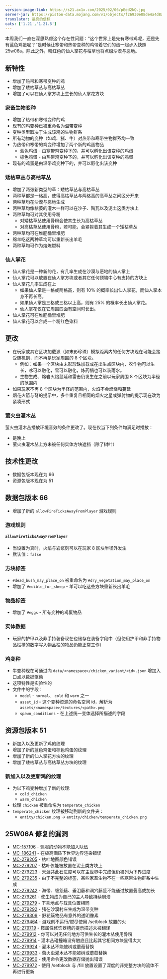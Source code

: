 ```yaml
---
version-image-link: https://s21.ax1x.com/2025/02/06/pEed2kQ.jpg
server-jar: https://piston-data.mojang.com/v1/objects/f26930e08de4a4d8a0c6b6492b97bb51e63a369d/server.jar
translator: 最亮的信标
cats: ['1.21','1.21.5']
---
```

本周我们一直在深思熟虑这个存在性问题：“这个世界上是先有寒带鸡呢，还是先有蓝色鸡蛋呢？”是时候让寒带和热带变种的鸡带着它们的蛋一起步入快照 25w06a。除此之外，粉红色的仙人掌花与枯草也将点缀沙漠与恶地。

## 新特性

- 增加了热带和寒带变种的鸡
- 增加了矮枯草丛与高枯草丛
- 增加了可以在仙人掌方块上生长的仙人掌花方块

### 家畜生物变种

- 增加了热带和寒带变种的鸡
- 现有的鸡变种已被重命名为温带变种
- 变种类型取决于生成该鸡的生物群系
- 所有动物的变种（如鸡、猪、牛）对热带和寒带生物群系均一致
- 为热带和寒带的鸡变种增加了两个新的鸡蛋物品
  - 蓝色鸡蛋 - 由寒带鸡变种下的，并可以孵化出该变种的鸡蛋
  - 棕色鸡蛋 - 由热带鸡变种下的，并可以孵化出该变种的鸡蛋
- 现有的鸡蛋是由温带鸡变种下的，并可以孵化出该变种

### 矮枯草丛与高枯草丛

- 增加了两张新类型的草：矮枯草丛与高枯草丛
- 两种草都是一格高，使得高枯草丛与两格高的高草丛之间区分开来
- 两种草均在沙漠与恶地生成
- 两种草均像枯萎的灌木一样可以在沙子、陶瓦以及泥土这类方块上
- 两种草均可对其使用骨粉
  - 对矮枯草丛使用骨粉会使其生长为高枯草丛
  - 对高枯草丛使用骨粉，若可能，会紧挨着其生成一个矮枯草丛
- 两种草均可在堆肥桶里堆肥
- 绵羊吃这两种草均可以重新长出羊毛
- 两种草均可作为熔炼燃料

### 仙人掌花

- 仙人掌花是一种新的花，有几率生成在沙漠与恶地的仙人掌上
- 仙人掌花可以放置在仙人掌方块或者其它任何顶端中心有支持的方块上
- 仙人掌花几率生成在上
  - 如果仙人掌是一格或两格高，则有 10% 的概率长出仙人掌花，而仙人掌本身不再长高。 
  - 如果仙人掌是三格或三格以上高，则有 25% 的概率长出仙人掌花。
  - 仙人掌花仅在它周围四面有空间时长出。
- 仙人掌花可在堆肥桶里堆肥
- 仙人掌花可以合成一个粉红色染料

## 更改

- 在玩家或其它区块加载源（如末影珍珠）模拟距离内的任何方块现在可能会接受随机刻，而不再是玩家周围的 8 个区块。
  - 例如：如果一个区块由末影珍珠加载或在出生点区块内，农作物可以生长，冰可以融化，雪可以融化，炼药锅也可以装雨水。
  - 生物生成、熔岩火焰蔓延和雷击仍发生在之前以玩家周围 8 个区块为半径的范围内
- 如果玩家不再 8 个区块为半径的范围内，火焰不会燃烧和蔓延
- 烟花火箭与弩的提示中，多个重复且相同的烟火之星或弹射物的提示现在改为紧凑形式

### 萤火虫灌木丛

萤火虫灌木丛播放环境音效的条件更改了。现在仅当下列条件均满足时播放：

- 是晚上
- 萤火虫灌木丛上方未被任何实体方块遮挡（除了树叶）

## 技术性更改

- 数据包版本现在为 66
- 资源包版本现在为 51

## 数据包版本 66

- 增加了新的 `allowFireTicksAwayFromPlayer` 游戏规则

### 游戏规则

#### `allowFireTicksAwayFromPlayer`

- 当设置为真时，火焰与岩浆刻可以在玩家 8 区块半径外发生
- 默认值：`false`

### 方块标签

- `#dead_bush_may_place_on` 被重命名为 `#dry_vegetation_may_place_on`
- 增加了 `#edible_for_sheep` - 羊可以吃这些方块重新长出羊毛

### 物品标签

- 增加了 `#eggs` - 所有变种的鸡蛋物品

### 实体数据

- 玩家的护甲以及非手持装备现在也储存在装备字段中（但使用护甲和非手持物品栏槽的数字写入物品栏的物品仍能正常工作）

### 鸡变种

- 牛变种现在可通过向 `data/<namespace>/chicken_variant/<id>.json` 增加入口点以数据驱动
- 这项特性是实验性的
- 文件中的字段：
    - `model` - `normal`、 `cold` 和 `warm` 之一
    - `asset_id` - 这个变种资源的命名空间 id，解析为 `assets/<namespace>/textures/<path>.png`
    - `spawn_conditions` - 在上述统一变体选择所描述的字段


## 资源包版本 51

- 新加入以及更新了鸡的纹理
- 增加了新的蓝色鸡蛋和棕色鸡蛋的纹理
- 增加了新的仙人掌花方块的纹理
- 增加了矮枯草丛与高枯草丛方块的纹理

### 新加入以及更新鸡的纹理

- 为以下鸡变种增加了新的纹理:
  - `cold_chicken`
  - `warm_chicken`
- 纹理 `chicken` 被重命名为 `temperate_chicken`
- `temperate_chicken` 纹理被移动到新的文件夹：
  - `entity/chicken.png` -> `entity/chicken/temperate_chicken.png`



## 25W06A 修复的漏洞

- [MC-157196](https://bugs.mojang.com/browse/MC-157196) - 驯服的动物不能加入队伍
- [MC-186241](https://bugs.mojang.com/browse/MC-186241) - 在极高画质下世界边界渲染错误
- [MC-279205](https://bugs.mojang.com/browse/MC-279205) - 枯叶地图颜色错误
- [MC-279207](https://bugs.mojang.com/browse/MC-279207) - 枯叶仅能被放置在泥土类方块上
- [MC-279223](https://bugs.mojang.com/browse/MC-279223) - 天涯共此石进度可以在主世界中完成但仍被列为下界进度
- [MC-279235](https://bugs.mojang.com/browse/MC-279235) - 由于不完整的标签，某些家畜生物不在一些寒带生物群系中生成
- [MC-279242](https://bugs.mojang.com/browse/MC-279242) - 海带、缠怨藤、垂泪藤和洞穴藤蔓不能通过放置叠高或加长
- [MC-279261](https://bugs.mojang.com/browse/MC-279261) - 使生物成为自己的主人导致持续崩溃
- [MC-279279](https://bugs.mojang.com/browse/MC-279279) - 下乘地点与载具位置相同
- [MC-279292](https://bugs.mojang.com/browse/MC-279292) - 猪在沙漠村庄生成为温带变种
- [MC-279309](https://bugs.mojang.com/browse/MC-279309) - 野花簇物品有意外的透明像素
- [MC-279464](https://bugs.mojang.com/browse/MC-279464) - 游戏刻不运行/燃尽使用 /setblock 放置的火
- [MC-279719](https://bugs.mojang.com/browse/MC-279719) - 鞍属性修饰器槽的提示描述未被翻译
- [MC-279912](https://bugs.mojang.com/browse/MC-279912) - 你可以对无任何地方可供生长的灌木丛使用骨粉
- [MC-279914](https://bugs.mojang.com/browse/MC-279914) - 灌木丛碰撞箱没有触底且比起其它相同方块显得太大
- [MC-279924](https://bugs.mojang.com/browse/MC-279924) - 灌木丛不能被树或蘑菇替换
- [MC-279933](https://bugs.mojang.com/browse/MC-279933) - 萤火虫灌木丛不能被树或蘑菇替换
- [MC-279950](https://bugs.mojang.com/browse/MC-279950) - 使用命令更改数据存储抛出错误
- [MC-279972](https://bugs.mojang.com/browse/MC-279972) - 使用 /setblock 与 /fill 放置设置了深度的非完整方块的流体不再进行更新